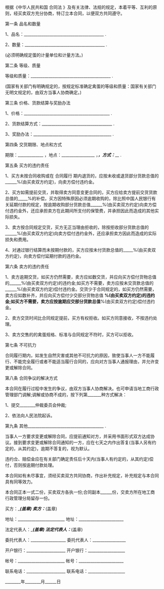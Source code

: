 
 


根据《中华人民共和国
合同法
》及有关法律、法规的规定，本着平等、互利的原则，经买卖双方充分协商，特订立本合同，以便双方共同遵守。


第一条 品名和数量


1、品名：_________________________________________ .


2、数量：_________________________________________ .


(必须明确规定蛋的计量单位和计量方法。)


第二条 等级、质量


等级和质量：_________________________________________ .


(国家有关部门有明确规定的，按规定标准确定禽蛋的等级和质量：国家有关部门无明文规定的，由双方当事人协商确定。)


第三条 价格、货款结算与奖励办法


1、价格：____________________________________________ .


2、货款结算方式：____________________________________ .


3、奖励办法：________________________________________ .


第四条 交货期限、地点和方式


期限：_____________ ，地点：_________________ ，_______________，方式：_________________ .


第五条 买方的违约责任


1、买方未按合同收购或在
合同履行
期内退货的，应按未收或退货部分货款总值的______%(由买卖双方约定)，向卖方偿付违约金。


2、买方如需提前交货，并取得卖方同意变更合同的，买方应给卖方提前交货货款总值的_____%的补偿，买方因特殊原因必须逾期收购的，除比照中国人民银行有关延期付款的规定，按逾期收购部分货款总值______%(由买卖双方约定)向卖方偿付违约金外，还应承担卖方在此期间所支付的保管费，并承担因此而造成的其他实际损失。


3、卖方按合同规定交货，买方无正当理由拒收的，除按拒收部分货款总值的______%(由买卖双方约定)向卖方偿付违约金外，还应承担卖方因此而造成的实际损失和费用。


4、对通过银行结算而未按期付款的，买方应按未付货款总值的_____%(由买卖双方约定)，向卖方偿付延期付款的违约金。


第六条 卖方的违约责任


1、卖方逾期交货，如买方仍然需要，卖方应如数交货，并应向买方偿付货物总值的______%(由买卖双方约定)的违约金;如买方不需要，卖方应按未交货款总值的______%(由买卖双方约定)偿付违约金。交货少于合同规定的，如买方仍然需要，卖方应如数补齐，并应向买方偿付少交部分货物总值 ______%(由买卖双方约定)的违约金;如买方不需要，卖方应按逾期应交部分货款总值______%(由买卖双方约定)偿付违约金。


2、卖方交货时间比合同规定提前，买方有权拒收。如买方同意接收，不按违约处理。


3、卖方交售的的禽蛋规格、标准与合同规定不符时，买方可以拒收。


第七条 不可抗力


合同履行期内，如发生自然灾害或其他不可抗力的原因，致使当事人一方不能履行、不能完全履行或者不能适当履行合同的，应向对方当事人通报理由，并允许变更或解除合同。


第八条 合同争议的解决方式


本合同在履行过程中发生的争议，由双方当事人协商解决。也可申请当地工商行政管理部门调解;调解或协商不成的，按下列第_______种方式解决：


1、提交________仲裁委员会仲裁;


2、依法向人民法院起诉。


第九条 其他_______________________________________ .


当事人一方要求变更或解除合同，应提前通知对方，并采用书面形式双方达成协议。接到要求变更或解除合同通知的一方，应在七天之内作出答复(当事人另有约定的，从其约定)，逾期不答复的，视为默认。


违约佥、赔偿金应在有关部门确定责任后十天内(当事人有约定的，从其约定)偿付，否则按逾期付款处理。


本合同如有未尽事宜，须经买卖双方共同协商，作出补充规定，补充规定与本合同具有同等效力。


本合同正本一式二份，买卖双方各执一份;合同副本______份，交卖方所在地工商行政管理分局留存一份。


买方：__________________(盖章) 卖方：_________________(盖章)


地址：________________________ 地址：_______________________


法定代表人：____________(盖章) 法定代表人：___________(盖章)


委托代表人：__________________ 委托代表人：_________________


开户银行：____________________ 开户银行：___________________


帐号：________________________ 帐号：_______________________


联系电话：____________________ 联系电话：___________________


________年________月______日
 


 

 
 
 
 
 
  


  
 

  


  


  
 
 
 
 

